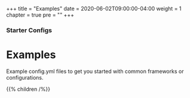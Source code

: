 +++
title = "Examples"
date = 2020-06-02T09:00:00-04:00
weight = 1
chapter = true
pre = ""
+++

### Starter Configs

# Examples

Example config.yml files to get you started with common frameworks or configurations.

{{% children  /%}}
